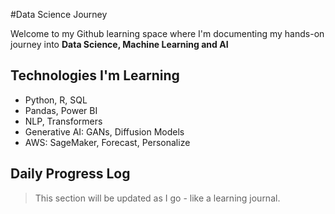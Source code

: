 #Data Science Journey

Welcome to my Github learning space where I'm documenting my hands-on journey into **Data Science, Machine Learning and AI**

## Technologies I'm Learning

- Python, R, SQL
- Pandas, Power BI
- NLP, Transformers
- Generative AI: GANs, Diffusion Models
- AWS: SageMaker, Forecast, Personalize

## Daily Progress Log

> This section will be updated as I go - like a learning journal.

